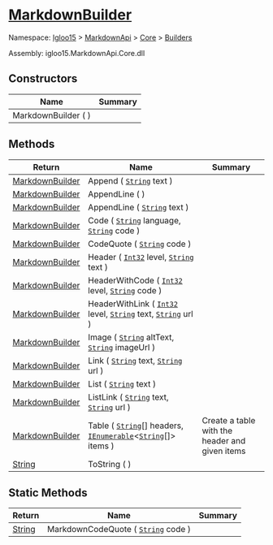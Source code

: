 # [MarkdownBuilder](./MarkdownBuilder.md)

Namespace: [Igloo15]() > [MarkdownApi]() > [Core](./../README.md) > [Builders](./README.md)

Assembly: igloo15.MarkdownApi.Core.dll


## Constructors

| Name | Summary | 
| --- | --- | 
| MarkdownBuilder (  ) |  | 


## Methods

| Return | Name | Summary | 
| --- | --- | --- | 
| [MarkdownBuilder](./MarkdownBuilder.md) | Append ( [`String`](https://docs.microsoft.com/en-us/dotnet/api/System.String) text ) |  | 
| [MarkdownBuilder](./MarkdownBuilder.md) | AppendLine (  ) |  | 
| [MarkdownBuilder](./MarkdownBuilder.md) | AppendLine ( [`String`](https://docs.microsoft.com/en-us/dotnet/api/System.String) text ) |  | 
| [MarkdownBuilder](./MarkdownBuilder.md) | Code ( [`String`](https://docs.microsoft.com/en-us/dotnet/api/System.String) language, [`String`](https://docs.microsoft.com/en-us/dotnet/api/System.String) code ) |  | 
| [MarkdownBuilder](./MarkdownBuilder.md) | CodeQuote ( [`String`](https://docs.microsoft.com/en-us/dotnet/api/System.String) code ) |  | 
| [MarkdownBuilder](./MarkdownBuilder.md) | Header ( [`Int32`](https://docs.microsoft.com/en-us/dotnet/api/System.Int32) level, [`String`](https://docs.microsoft.com/en-us/dotnet/api/System.String) text ) |  | 
| [MarkdownBuilder](./MarkdownBuilder.md) | HeaderWithCode ( [`Int32`](https://docs.microsoft.com/en-us/dotnet/api/System.Int32) level, [`String`](https://docs.microsoft.com/en-us/dotnet/api/System.String) code ) |  | 
| [MarkdownBuilder](./MarkdownBuilder.md) | HeaderWithLink ( [`Int32`](https://docs.microsoft.com/en-us/dotnet/api/System.Int32) level, [`String`](https://docs.microsoft.com/en-us/dotnet/api/System.String) text, [`String`](https://docs.microsoft.com/en-us/dotnet/api/System.String) url ) |  | 
| [MarkdownBuilder](./MarkdownBuilder.md) | Image ( [`String`](https://docs.microsoft.com/en-us/dotnet/api/System.String) altText, [`String`](https://docs.microsoft.com/en-us/dotnet/api/System.String) imageUrl ) |  | 
| [MarkdownBuilder](./MarkdownBuilder.md) | Link ( [`String`](https://docs.microsoft.com/en-us/dotnet/api/System.String) text, [`String`](https://docs.microsoft.com/en-us/dotnet/api/System.String) url ) |  | 
| [MarkdownBuilder](./MarkdownBuilder.md) | List ( [`String`](https://docs.microsoft.com/en-us/dotnet/api/System.String) text ) |  | 
| [MarkdownBuilder](./MarkdownBuilder.md) | ListLink ( [`String`](https://docs.microsoft.com/en-us/dotnet/api/System.String) text, [`String`](https://docs.microsoft.com/en-us/dotnet/api/System.String) url ) |  | 
| [MarkdownBuilder](./MarkdownBuilder.md) | Table ( [`String`](https://docs.microsoft.com/en-us/dotnet/api/System.String)[] headers, [`IEnumerable`](https://docs.microsoft.com/en-us/dotnet/api/System.Collections.Generic.IEnumerable-1)\<[`String`](https://docs.microsoft.com/en-us/dotnet/api/System.String)[]> items ) | Create a table with the header and given items | 
| [String](https://docs.microsoft.com/en-us/dotnet/api/System.String) | ToString (  ) |  | 


## Static Methods

| Return | Name | Summary | 
| --- | --- | --- | 
| [String](https://docs.microsoft.com/en-us/dotnet/api/System.String) | MarkdownCodeQuote ( [`String`](https://docs.microsoft.com/en-us/dotnet/api/System.String) code ) |  | 


